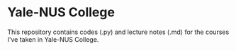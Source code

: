 # Yale-NUS College

This repository contains codes (.py) and lecture notes (.md) for the courses I've taken in Yale-NUS College. 
